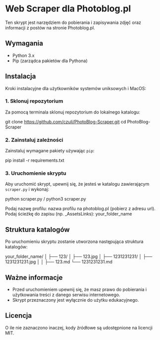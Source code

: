 # Web Scraper dla Photoblog.pl

Ten skrypt jest narzędziem do pobierania i zapisywania zdjęć oraz informacji z postów na stronie Photoblog.pl.

## Wymagania

* Python 3.x
* Pip (zarządca pakietów dla Pythona)

## Instalacja

Kroki instalacyjne dla użytkowników systemów uniksowych i MacOS:

### 1. Sklonuj repozytorium

Za pomocą terminala sklonuj repozytorium do lokalnego katalogu:

git clone https://github.com/czuli/PhotoBlog-Scraper.git
cd PhotoBlog-Scraper


### 2. Zainstaluj zależności

Zainstaluj wymagane pakiety używając `pip`:

pip install -r requirements.txt


### 3. Uruchomienie skryptu

Aby uruchomić skrypt, upewnij się, że jesteś w katalogu zawierającym `scraper.py` i wykonaj:

python scraper.py / python3 scraper.py

Podaj nazwę profilu: nazwa profilu na photoblog.pl (pobierz z adresu url).
Podaj ścieżkę do zapisu (np. _AssetsLinks): your_folder_name

## Struktura katalogów

Po uruchomieniu skryptu zostanie utworzona następująca struktura katalogów:

your_folder_name/
│
├── 123/
│ ├── 123.jpg
│
├── 1231231231/
│ ├── 1231231231.jpg
│
│
├── 123.md
└── 1231231231.md


## Ważne informacje

* Przed uruchomieniem upewnij się, że masz prawo do pobierania i użytkowania treści z danego serwisu internetowego.
* Skrypt przeznaczony jest wyłącznie do użytku edukacyjnego.

## Licencja

O ile nie zaznaczono inaczej, kody źródłowe są udostępnione na licencji MIT.
